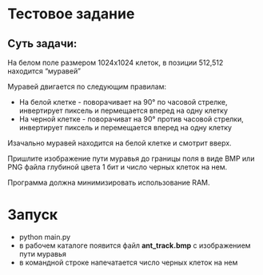 # Тестовое задание

## Суть задачи:
На белом поле размером 1024x1024 клеток, в позиции 512,512 находится “муравей”

Муравей двигается по следующим правилам:

* На белой клетке - поворачивает на 90° по часовой стрелке, инвертирует пиксель и пермещается вперед на одну клетку
* На черной клетке - поворачиват на 90° против часовой стрелки, инвертирует пиксель и перемещается вперед на одну клетку

Изачально муравей находится на белой клетке и смотрит вверх.

Пришлите изображение пути муравья до границы поля в виде BMP или PNG файла глубиной цвета 1 бит и число черных клеток на нем.

Программа должна минимизировать использование RAM.

# Запуск
* python main.py
* в рабочем каталоге появится файл **ant_track.bmp** с изображением пути муравья
* в командной строке напечатается число черных клеток на нем
